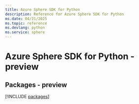 ```yaml
---
title: Azure Sphere SDK for Python
description: Reference for Azure Sphere SDK for Python
ms.date: 04/21/2025
ms.topic: reference
ms.devlang: python
ms.service: sphere
---
```

# Azure Sphere SDK for Python - preview
## Packages - preview
[!INCLUDE [packages](sphere-index.md)]